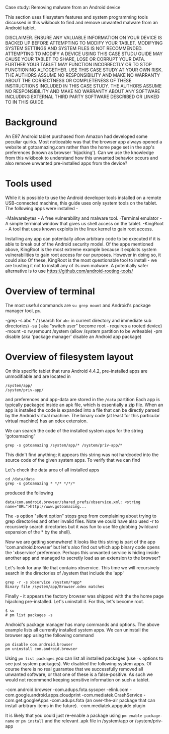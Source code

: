 Case study: Removing malware from an Android device

This section uses filesystem features and system programming tools discussed in this wikibook to find and remove unwanted malware from an Android tablet. 

DISCLAIMER. ENSURE ANY VALUABLE INFORMATION ON YOUR DEVICE IS BACKED UP BEFORE ATTEMPTING TO MODIFY YOUR TABLET. MODIFYING SYSTEM SETTINGS AND SYSTEM FILES IS NOT RECOMMENDED. ATTEMPTING TO MODIFY A DEVICE USING THIS CASE STUDU GUIDE MAY CAUSE YOUR TABLET TO SHARE, LOSE OR CORRUPT YOUR DATA. FURTHER YOUR TABLET MAY FUNCTION INCORRECTLY OR TO STOP FUNCTIONING ALTOGETHER. USE THIS CASE STUDY AT YOUR OWN RISK. THE AUTHORS ASSUME NO RESPONSIBILITY AND MAKE NO WARRANTY ABOUT THE CORRECTNESS OR COMPLETENESS OF THESE INSTRUCTIONS INCLUDED IN THIS CASE STUDY. THE AUTHORS ASSUME NO RESPONSIBILITY AND MAKE NO WARRANTY ABOUT ANY SOFTWARE INCLUDING EXTERNAL THIRD PARTY SOFTWARE DESCRIBED OR LINKED TO IN THIS GUIDE.

# Background
An E97 Android tablet purchased from Amazon had developed some peculiar quirks. Most noticeable was that the browser app always opened a website at gotoamazing.com rather than the home page set in the app's preferences (known as browser 'hijacking'). Can we use the knowledge from this wikibook to understand how this unwanted behavior occurs and also remove unwanted pre-installed apps from the device?

# Tools used
While it is possible to use the Android developer tools installed on a remote USB-connected machine, this guide uses only system tools on the tablet. The following apps were installed - 

-Malwarebytes - A free vulnerability and malware tool.
-Terminal emulator - A simple terminal window that gives us shell access on the tablet.
-KingRoot - A tool that uses known exploits in the linux kernel to gain root access.

Installing any app can potentially allow arbitrary code to be executed if it is able to break out of the Android security model. Of the apps mentioned above, KingRoot is the most extreme example because it exploits system vulnerabilities to gain root access for our purposes. However in doing so, it could also 
Of these, KingRoot is the most questionable tool to install - we are trusting it not to install any of its own malware. A potentially safer alternative is to use https://github.com/android-rooting-tools/

# Overview of terminal

The most useful commands are  `su grep mount` and Android's package manager tool, `pm`.

-grep -s abc * */*   (search for `abc` in current directory and immediate sub directories)
-su ( aka "switch user" become root - requires a rooted device)
-mount -o rw,remount /system  (allow /system partition to be writeable)
-pm disable  (aka 'package manager' disable an Android app package)

# Overview of filesystem layout

On this specific tablet that runs Android 4.4.2, pre-installed apps are unmodifiable and are located in
```
/system/app/
/system/priv-app/
```
and preferences and app-data are stored in the `/data` partition
Each app is typically packaged inside an apk file, which is essentially a zip file. When an app is installed the code is expanded into a file that can be directly parsed by the Android virtual machine. The binary code (at least for this particular virtual machine) has an odex extension.

We can search the code of the installed system apps for the string 'gotoamazing'
```
grep -s gotoamazing /system/app/* /system/priv-app/*
```
This didn't find anything; it appears this string was not hardcoded into the source code of the given system apps. To verify that we can find 

Let's check the data area of all installed apps
```
cd /data/data
grep -s gotoamazing * */* */*/*
```
produced the following
```
data/com.android.browser/shared_prefs/xbservice.xml: <string name="URL">http://www.gotoamazing...
```
The -s option "silent option" stops grep from complaining about trying to grep directories and other invalid files. Note we could have also used -r to recursively search directories but it was fun to use file globbing (wildcard expansion of the * by the shell).

Now we are getting somewhere! It looks like this string is part of the app 'com.android.browser' but let's also find out which app binary code opens the 'xbservice' preference. Perhaps this unwanted service is hiding inside another app and managed to secretly load as an extension to the browser?

Let's look for any file that contains xbservice. This time we will recursively search in the directories of /system that include the 'app'

```
grep -r -s xbservice /system/*app*
Binary file /system/app/Browser.odex matches
```
Finally - it appears the factory browser was shipped with the the home page hijacking pre-installed. Let's uninstall it. For this, let's become root.

```
$ su
# pm list packages -s
```

Android's package manager has many commands and options. The above example lists all currently installed system apps. We can uninstall the browser app using the following command

```
pm disable com.android.browser
pm uninstall com.android.browser
```

Using `pm list packages` you can list all installed packages (use `-s` options to see just system packages). We disabled the following system apps. Of course there is no real guarantee that we successfully removed all unwanted software, or that one of these is a false-positive. As such we would not recommend keeping sensitive information on such a tablet.


-com.android.browser
-com.adups.fota.sysoper
-elink.com
-com.google.android.apps.cloudprint
-com.mediatek.CrashService
-com.get.googleApps
-com.adups.fota (an over-the-air package that can install arbitrary items in the future).
-com.mediatek.appguide.plugin

It is likely that you could just re-enable a package using `pm enable package-name` or `pm install` and the relevant .apk file in /system/app or /system/priv-app





 